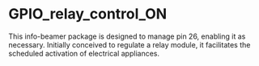 # GPIO_relay_control_ON
This info-beamer package is designed to manage pin 26, enabling it as necessary. Initially conceived to regulate a relay module, it facilitates the scheduled activation of electrical appliances.
